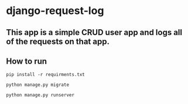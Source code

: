 # django-request-log

## This app is a simple CRUD user app and logs all of the requests on that app.

## How to run

`pip install -r requirments.txt`

`python manage.py migrate`

`python manage.py runserver`
